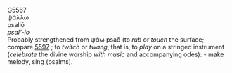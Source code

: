 G5567  
ψάλλω  
psallō  
*psal‘-lo*  
Probably strengthened from ψάω psaō (to *rub* or *touch* the surface;
compare [5597](g5597) ; to *twitch* or *twang*, that is, to *play* on a
stringed instrument (*celebrate* the divine worship *with* *music* and
accompanying odes): - make melody, sing (psalms).  
